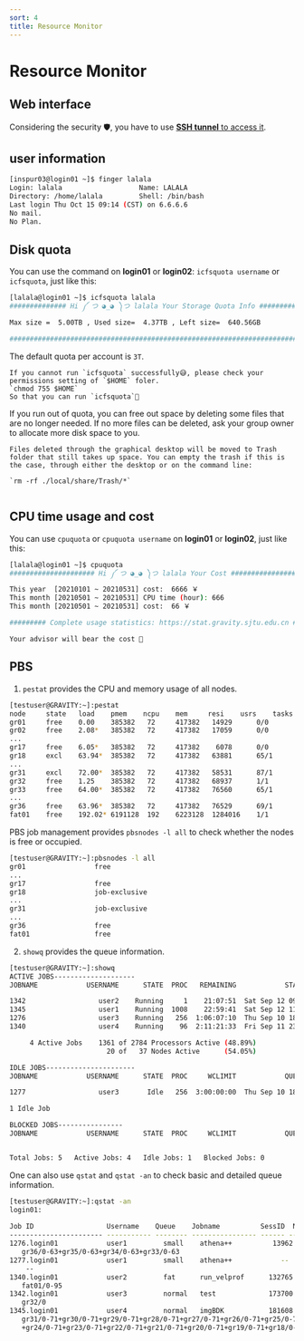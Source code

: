 ```yaml
---
sort: 4
title: Resource Monitor
---
```

# Resource Monitor

## Web interface
Considering the security 🛡️, you have to use [**SSH tunnel** to access it](https://gravity-doc.github.io/Advanced/status_website.html).


## user information

```bash
[inspur03@login01 ~]$ finger lalala
Login: lalala         			Name: LALALA
Directory: /home/lalala         Shell: /bin/bash
Last login Thu Oct 15 09:14 (CST) on 6.6.6.6
No mail.
No Plan.
```

## Disk quota
You can use the command on **login01** or **login02**: `icfsquota username` or `icfsquota`, just like this: 
```bash
[lalala@login01 ~]$ icfsquota lalala
############## Hi ༼ つ ◕_◕ ༽つ lalala Your Storage Quota Info ################

Max size =  5.00TB , Used size=  4.37TB , Left size=  640.56GB 

################################################################################
```

The default quota per account is `3T`.  
```note
If you cannot run `icfsquota` successfully😅, please check your permissions setting of `$HOME` foler.   
`chmod 755 $HOME`   
So that you can run `icfsquota`🥳
```

If you run out of quota, you can free out space by deleting some files that are no longer needed. If no more files can be deleted, ask your group owner to allocate more disk space to you.

```note
Files deleted through the graphical desktop will be moved to Trash folder that still takes up space. You can empty the trash if this is the case, through either the desktop or on the command line:
     
`rm -rf ./local/share/Trash/*`
     
```

## CPU time usage and cost
You can use `cpuquota` or `cpuquota username` on **login01** or **login02**, just like this:   
```bash
[lalala@login01 ~]$ cpuquota 
##################### Hi ༼ つ ◕_◕ ༽つ lalala Your Cost #########################

This year  [20210101 ~ 20210531] cost:  6666 ￥ 
This month [20210501 ~ 20210531] CPU time (hour): 666
This month [20210501 ~ 20210531] cost:  66 ￥

######### Complete usage statistics: https://stat.gravity.sjtu.edu.cn ##########
```
```tip
Your advisor will bear the cost 🥳
```

## PBS 

1. `pestat` provides the CPU and memory usage of all nodes.   

```bash
[testuser@GRAVITY:~]:pestat
node	 state	 load	 pmem	 ncpu	 mem	 resi	 usrs	 tasks	 jobids/users
gr01	 free 	 0.00 	 385382	  72	 417382	  14929 	 0/0 	   0
gr02	 free 	 2.08*	 385382	  72	 417382	  17059 	 0/0 	   0
...
gr17	 free 	 6.05*	 385382	  72	 417382	   6078 	 0/0 	   0
gr18	 excl 	 63.94*	 385382	  72	 417382	  63881 	 65/1 	   1 	 [1345:user1]
...
gr31	 excl 	 72.00*	 385382	  72	 417382	  58531 	 87/1 	   1 	 [1345:user1]
gr32	 free 	 1.25 	 385382	  72	 417382	  68937 	 1/1 	   1 	 [1342:user2]
gr33	 free 	 64.00*	 385382	  72	 417382	  76560 	 65/1 	   1 	 [1276:user3]
...
gr36	 free 	 63.96*	 385382	  72	 417382	  76529 	 69/1 	   1 	 [1276:user3]
fat01	 free 	 192.02* 6191128  192	 6223128  1284016 	 1/1 	   1 	 [1340:user4]
```


PBS job management provides `pbsnodes -l all` to check whether the nodes is free or occupied.
```bash
[testuser@GRAVITY:~]:pbsnodes -l all
gr01                 free
...
gr17                 free
gr18                 job-exclusive
...
gr31                 job-exclusive
...
gr36                 free
fat01                free
```

2. `showq` provides the queue information.
```bash
[testuser@GRAVITY:~]:showq
ACTIVE JOBS--------------------
JOBNAME            USERNAME      STATE  PROC   REMAINING            STARTTIME

1342                  user2    Running     1    21:07:51  Sat Sep 12 09:12:13
1345                  user1    Running  1008    22:59:41  Sat Sep 12 11:04:03
1276                  user3    Running   256  1:06:07:10  Thu Sep 10 18:11:32
1340                  user4    Running    96  2:11:21:33  Fri Sep 11 23:25:55

     4 Active Jobs    1361 of 2784 Processors Active (48.89%)
                        20 of   37 Nodes Active      (54.05%)

IDLE JOBS----------------------
JOBNAME            USERNAME      STATE  PROC     WCLIMIT            QUEUETIME

1277                  user3       Idle   256  3:00:00:00  Thu Sep 10 18:11:29

1 Idle Job

BLOCKED JOBS----------------
JOBNAME            USERNAME      STATE  PROC     WCLIMIT            QUEUETIME


Total Jobs: 5   Active Jobs: 4   Idle Jobs: 1   Blocked Jobs: 0
```

One can also use `qstat` and `qstat -an` to check basic and detailed queue information.

```bash
[testuser@GRAVITY:~]:qstat -an
login01:
                                                                                  Req'd       Req'd       Elap
Job ID                  Username    Queue    Jobname          SessID  NDS   TSK   Memory      Time    S   Time
----------------------- ----------- -------- ---------------- ------ ----- ------ --------- --------- - ---------
1276.login01            user1         small    athena++          13962     4    256       --   72:00:00 R  42:01:48
   gr36/0-63+gr35/0-63+gr34/0-63+gr33/0-63
1277.login01            user1         small    athena++            --      4    256       --   72:00:00 Q       --
    --
1340.login01            user2         fat      run_velprof      132765     1     96    1800gb  72:00:00 R  12:47:25
   fat01/0-95
1342.login01            user3         normal   test             173700     1      1       --   24:00:00 R  03:01:07
   gr32/0
1345.login01            user4         normal   imgBDK           181608    14   1008       --   24:00:00 R  01:09:17
   gr31/0-71+gr30/0-71+gr29/0-71+gr28/0-71+gr27/0-71+gr26/0-71+gr25/0-71
   +gr24/0-71+gr23/0-71+gr22/0-71+gr21/0-71+gr20/0-71+gr19/0-71+gr18/0-71
```

